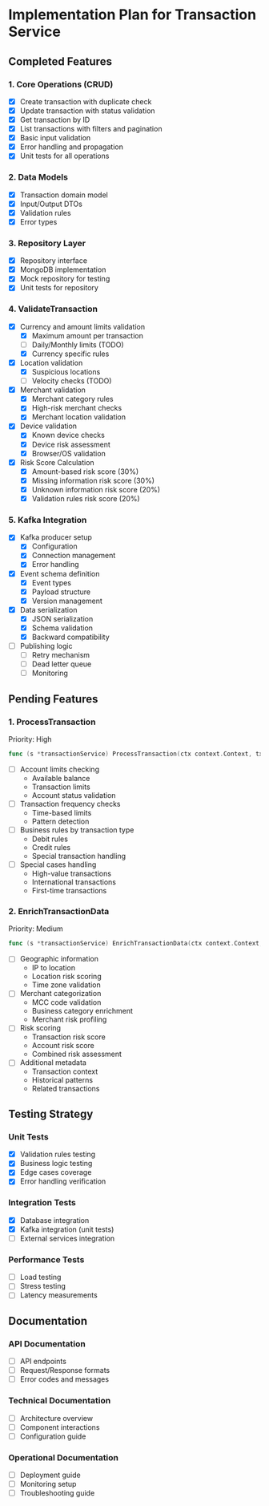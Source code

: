 # Implementation Plan for Transaction Service

## Completed Features

### 1. Core Operations (CRUD)
- [x] Create transaction with duplicate check
- [x] Update transaction with status validation
- [x] Get transaction by ID
- [x] List transactions with filters and pagination
- [x] Basic input validation
- [x] Error handling and propagation
- [x] Unit tests for all operations

### 2. Data Models
- [x] Transaction domain model
- [x] Input/Output DTOs
- [x] Validation rules
- [x] Error types

### 3. Repository Layer
- [x] Repository interface
- [x] MongoDB implementation
- [x] Mock repository for testing
- [x] Unit tests for repository

### 4. ValidateTransaction
- [x] Currency and amount limits validation
  - [x] Maximum amount per transaction
  - [ ] Daily/Monthly limits (TODO)
  - [x] Currency specific rules
- [x] Location validation
  - [x] Suspicious locations
  - [ ] Velocity checks (TODO)
- [x] Merchant validation
  - [x] Merchant category rules
  - [x] High-risk merchant checks
  - [x] Merchant location validation
- [x] Device validation
  - [x] Known device checks
  - [x] Device risk assessment
  - [x] Browser/OS validation
- [x] Risk Score Calculation
  - [x] Amount-based risk score (30%)
  - [x] Missing information risk score (30%)
  - [x] Unknown information risk score (20%)
  - [x] Validation rules risk score (20%)

### 5. Kafka Integration
- [x] Kafka producer setup
  - [x] Configuration
  - [x] Connection management
  - [x] Error handling
- [x] Event schema definition
  - [x] Event types
  - [x] Payload structure
  - [x] Version management
- [x] Data serialization
  - [x] JSON serialization
  - [x] Schema validation
  - [x] Backward compatibility
- [ ] Publishing logic
  - [ ] Retry mechanism
  - [ ] Dead letter queue
  - [ ] Monitoring

## Pending Features

### 1. ProcessTransaction
Priority: High
```go
func (s *transactionService) ProcessTransaction(ctx context.Context, tx *domain.Transaction) error
```
- [ ] Account limits checking
  - Available balance
  - Transaction limits
  - Account status validation
- [ ] Transaction frequency checks
  - Time-based limits
  - Pattern detection
- [ ] Business rules by transaction type
  - Debit rules
  - Credit rules
  - Special transaction handling
- [ ] Special cases handling
  - High-value transactions
  - International transactions
  - First-time transactions

### 2. EnrichTransactionData
Priority: Medium
```go
func (s *transactionService) EnrichTransactionData(ctx context.Context, tx *domain.Transaction) error
```
- [ ] Geographic information
  - IP to location
  - Location risk scoring
  - Time zone validation
- [ ] Merchant categorization
  - MCC code validation
  - Business category enrichment
  - Merchant risk profiling
- [ ] Risk scoring
  - Transaction risk score
  - Account risk score
  - Combined risk assessment
- [ ] Additional metadata
  - Transaction context
  - Historical patterns
  - Related transactions

## Testing Strategy

### Unit Tests
- [x] Validation rules testing
- [x] Business logic testing
- [x] Edge cases coverage
- [x] Error handling verification

### Integration Tests
- [x] Database integration
- [x] Kafka integration (unit tests)
- [ ] External services integration

### Performance Tests
- [ ] Load testing
- [ ] Stress testing
- [ ] Latency measurements

## Documentation

### API Documentation
- [ ] API endpoints
- [ ] Request/Response formats
- [ ] Error codes and messages

### Technical Documentation
- [ ] Architecture overview
- [ ] Component interactions
- [ ] Configuration guide

### Operational Documentation
- [ ] Deployment guide
- [ ] Monitoring setup
- [ ] Troubleshooting guide 